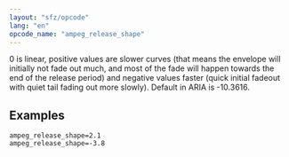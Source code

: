 ```yaml
---
layout: "sfz/opcode"
lang: "en"
opcode_name: "ampeg_release_shape"
---
```

0 is linear, positive values are slower curves (that means the envelope will
initially not fade out much, and most of the fade will happen towards the end of
the release period) and negative values faster (quick initial fadeout with quiet
tail fading out more slowly). Default in ARIA is -10.3616.

## Examples

```
ampeg_release_shape=2.1
ampeg_release_shape=-3.8
```
